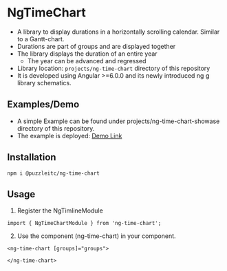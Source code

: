# NgTimeChart

* A library to display durations in a horizontally scrolling calendar. Similar to a Gantt-chart.
* Durations are part of groups and are displayed together
* The library displays the duration of an entire year
  * The year can be advanced and regressed
* Library location: `projects/ng-time-chart` directory of this repository
* It is developed using Angular >=6.0.0 and its newly introduced ng g library schematics.

## Examples/Demo
* A simple Example can be found under projects/ng-time-chart-showase directory of this repository.
* The example is deployed: [Demo Link](https://puzzle.github.io/ng-time-chart/)

## Installation
`npm i @puzzleitc/ng-time-chart`

## Usage
1. Register the NgTimlineModule

`import { NgTimeChartModule } from 'ng-time-chart';`

2. Use the component (ng-time-chart) in your component.
```angular2html
<ng-time-chart [groups]="groups">

</ng-time-chart>
```
